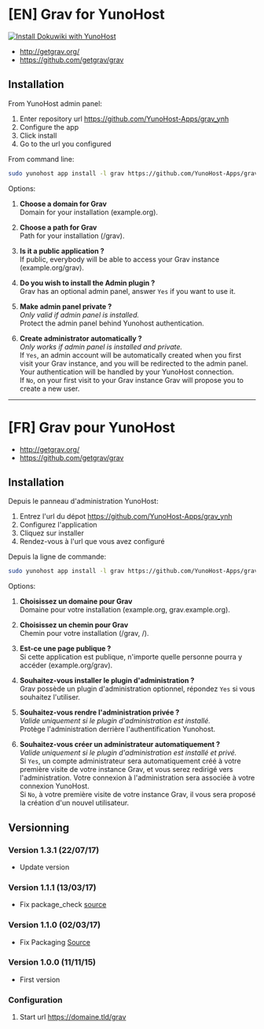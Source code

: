 # [EN] Grav for YunoHost

[![Install Dokuwiki with YunoHost](https://install-app.yunohost.org/install-with-yunohost.png)](https://install-app.yunohost.org/?app=dokuwiki)

* http://getgrav.org/
* https://github.com/getgrav/grav

## Installation

From YunoHost admin panel:

1. Enter repository url https://github.com/YunoHost-Apps/grav_ynh
2. Configure the app
3. Click install
4. Go to the url you configured

From command line:

```sh
sudo yunohost app install -l grav https://github.com/YunoHost-Apps/grav_ynh
```

Options:

1. __Choose a domain for Grav__  
Domain for your installation (example.org).

2. __Choose a path for Grav__  
Path for your installation (/grav).

3. __Is it a public application ?__  
If public, everybody will be able to access your Grav instance (example.org/grav).

4. __Do you wish to install the Admin plugin ?__  
Grav has an optional admin panel, answer `Yes` if you want to use it.

5. __Make admin panel private ?__  
_Only valid if admin panel is installed._  
Protect the admin panel behind Yunohost authentication.

6. __Create administrator automatically ?__  
_Only works if admin panel is installed and private._  
If `Yes`, an admin account will be automatically created when you first visit your Grav instance, and you will be redirected to the admin panel. Your authentication will be handled by your YunoHost connection.  
If `No`, on your first visit to your Grav instance Grav will propose you to create a new user.

<hr/>

# [FR] Grav pour YunoHost

* http://getgrav.org/
* https://github.com/getgrav/grav

## Installation

Depuis le panneau d'administration YunoHost:

1. Entrez l'url du dépot https://github.com/YunoHost-Apps/grav_ynh
2. Configurez l'application
3. Cliquez sur installer
4. Rendez-vous à l'url que vous avez configuré

Depuis la ligne de commande:

```sh
sudo yunohost app install -l grav https://github.com/YunoHost-Apps/grav_ynh
```

Options:

1. __Choisissez un domaine pour Grav__  
Domaine pour votre installation (example.org, grav.example.org).

2. __Choisissez un chemin pour Grav__  
Chemin pour votre installation (/grav, /).

3. __Est-ce une page publique ?__  
Si cette application est publique, n'importe quelle personne pourra y accéder (example.org/grav).

4. __Souhaitez-vous installer le plugin d'administration ?__  
Grav possède un plugin d'administration optionnel, répondez `Yes` si vous souhaitez l'utiliser.

5. __Souhaitez-vous rendre l'administration privée ?__  
_Valide uniquement si le plugin d'administration est installé._  
Protège l'administration derrière l'authentification Yunohost.

6. __Souhaitez-vous créer un administrateur automatiquement ?__  
_Valide uniquement si le plugin d'administration est installé et privé._  
Si `Yes`, un compte administrateur sera automatiquement créé à votre première visite de votre instance Grav, et vous serez redirigé vers l'administration.
Votre connexion à l'administration sera associée à votre connexion YunoHost.  
Si `No`, à votre première visite de votre instance Grav, il vous sera proposé la création d'un nouvel utilisateur.


## Versionning

### Version 1.3.1 (22/07/17)

- Update version

### Version 1.1.1 (13/03/17)

- Fix package_check [source](https://github.com/YunoHost/package_check)

### Version 1.1.0 (02/03/17)

- Fix Packaging [Source](https://forum.yunohost.org/t/news-about-app-management-and-packaging-in-yunohost-2-4/1379/1)

### Version 1.0.0 (11/11/15)

- First version

### Configuration

1. Start url https://domaine.tld/grav

